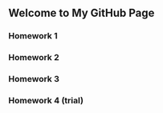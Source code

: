 ## Welcome to My GitHub Page

### Homework 1

### Homework 2

### Homework 3

### Homework 4 (trial)
